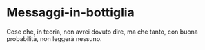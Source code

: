 # Messaggi-in-bottiglia

Cose che, in teoria, non avrei dovuto dire, ma che tanto, con buona probabilità, non leggerà nessuno.

